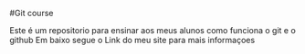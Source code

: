 #Git course

Este é um repositorio para ensinar aos meus alunos como funciona o git e o github
Em baixo segue o Link do meu site para mais informaçoes
